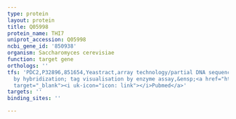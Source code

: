 ```yaml
---
type: protein
layout: protein
title: Q05998
protein_name: THI7
uniprot_accession: Q05998
ncbi_gene_id: '850938'
organism: Saccharomyces cerevisiae
function: target gene
orthologs: ''
tfs: 'PDC2,P32896,851654,Yeastract,array technology/partial DNA sequence identification
  by hybridization; tag visualisation by enzyme assay,&ensp;<a href="https://www.ncbi.nlm.nih.gov/pubmed/?term=24170807%5Buid%5D+OR+16850348%5Buid%5D+OR+24778186%5Buid%5D"
  target="_blank"><i uk-icon="icon: link"></i>Pubmed</a>'
targets: ''
binding_sites: ''

---
```

